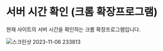 # 서버 시간 확인 (크롬 확장프로그램)

현재 사이트의 서버 시간을 확인하는 크롬 확장프로그램입니다.

![스크린샷 2023-11-06 233813](https://github.com/YYun-D/Check_server_time/assets/85883811/406ea203-e377-487c-9efd-cf08d9f2c3fb)

